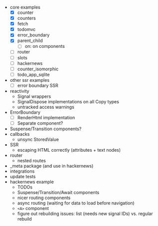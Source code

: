 - core examples
    - [x] counter
    - [x] counters
    - [x] fetch
    - [x] todomvc 
    - [x] error_boundary
    - [x] parent\_child
        - [ ] on: on components
    - [ ] router
    - [ ] slots 
    - [ ] hackernews
    - [ ] counter\_isomorphic
    - [ ] todo\_app\_sqlite
- other ssr examples
    - [ ] error boundary SSR
- reactivity 
    - Signal wrappers
    - SignalDispose implementations on all Copy types
    - untracked access warnings
- ErrorBoundary
    - [ ] RenderHtml implementation 
    - [ ] Separate component?
- Suspense/Transition components?
- callbacks
    - unsync StoredValue
- SSR
    - escaping HTML correctly (attributes + text nodes)
- router
    - nested routes
- \_meta package (and use in hackernews)
- integrations
- update tests
- hackernews example
  - TODOs
  - Suspense/Transition/Await components
  - nicer routing components
  - async routing (waiting for data to load before navigation)
  - `<A>` component
  - figure out rebuilding issues: list (needs new signal IDs) vs. regular rebuild

